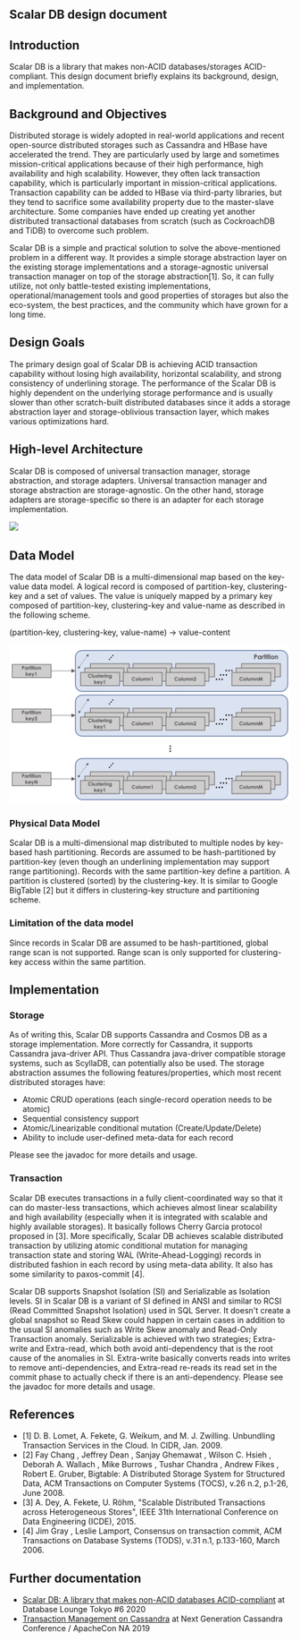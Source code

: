 ## Scalar DB design document

## Introduction

Scalar DB is a library that makes non-ACID databases/storages ACID-compliant.
This design document briefly explains its background, design, and implementation.

## Background and Objectives

Distributed storage is widely adopted in real-world applications and recent open-source distributed storages such as Cassandra and HBase have accelerated the trend. They are particularly used by large and sometimes mission-critical applications because of their high performance, high availability and high scalability. However, they often lack transaction capability, which is particularly important in mission-critical applications. Transaction capability can be added to HBase via third-party libraries, but they tend to sacrifice some availability property due to the master-slave architecture. Some companies have ended up creating yet another distributed transactional databases from scratch (such as CockroachDB and TiDB) to overcome such problem.

Scalar DB is a simple and practical solution to solve the above-mentioned problem in a different way. It provides a simple storage abstraction layer on the existing storage implementations and a storage-agnostic universal transaction manager on top of the storage abstraction[1]. So, it can fully utilize, not only battle-tested existing implementations, operational/management tools and good properties of storages but also the eco-system, the best practices, and the community which have grown for a long time.

## Design Goals

The primary design goal of Scalar DB is achieving ACID transaction capability without losing high availability, horizontal scalability, and strong consistency of underlining storage. The performance of the Scalar DB is highly dependent on the underlying storage performance and is usually slower than other scratch-built distributed databases since it adds a storage abstraction layer and storage-oblivious transaction layer, which makes various optimizations hard.

## High-level Architecture

Scalar DB is composed of universal transaction manager, storage abstraction, and storage adapters. Universal transaction manager and storage abstraction are storage-agnostic. On the other hand, storage adapters are storage-specific so there is an adapter for each storage implementation.

![](images/software_stack.png)

## Data Model

The data model of Scalar DB is a multi-dimensional map based on the key-value data model. A logical record is composed of partition-key, clustering-key and a set of values. The value is uniquely mapped by a primary key composed of partition-key, clustering-key and value-name as described in the following scheme.

(partition-key, clustering-key, value-name) -> value-content

![](images/data_model.png)

### Physical Data Model

Scalar DB is a multi-dimensional map distributed to multiple nodes by key-based hash partitioning.
Records are assumed to be hash-partitioned by partition-key (even though an underlining implementation may support range partitioning).
Records with the same partition-key define a partition. A partition is clustered (sorted) by the clustering-key.
It is similar to Google BigTable [2] but it differs in clustering-key structure and partitioning scheme.

### Limitation of the data model

Since records in Scalar DB are assumed to be hash-partitioned, global range scan is not supported.
Range scan is only supported for clustering-key access within the same partition.

## Implementation

### Storage

As of writing this, Scalar DB supports Cassandra and Cosmos DB as a storage implementation. More correctly for Cassandra, it supports Cassandra java-driver API. Thus Cassandra java-driver compatible storage systems, such as ScyllaDB, can potentially also be used. The storage abstraction assumes the following features/properties, which most recent distributed storages have:

- Atomic CRUD operations (each single-record operation needs to be atomic)
- Sequential consistency support
- Atomic/Linearizable conditional mutation (Create/Update/Delete)
- Ability to include user-defined meta-data for each record

Please see the javadoc for more details and usage.

### Transaction

Scalar DB executes transactions in a fully client-coordinated way so that it can do master-less transactions, which achieves almost linear scalability and high availability (especially when it is integrated with scalable and highly available storages).
It basically follows Cherry Garcia protocol proposed in [3]. More specifically, Scalar DB achieves scalable distributed transaction by utilizing atomic conditional mutation for managing transaction state and storing WAL (Write-Ahead-Logging) records in distributed fashion in each record by using meta-data ability.
It also has some similarity to paxos-commit [4].

Scalar DB supports Snapshot Isolation (SI) and Serializable as Isolation levels.
SI in Scalar DB is a variant of SI defined in ANSI and similar to RCSI (Read Committed Snapshot Isolation) used in SQL Server. It doesn't create a global snapshot so Read Skew could happen in certain cases in addition to the usual SI anomalies such as Write Skew anomaly and Read-Only Transaction anomaly. Serializable is achieved with two strategies; Extra-write and Extra-read, which both avoid anti-dependency that is the root cause of the anomalies in SI. Extra-write basically converts reads into writes to remove anti-dependencies, and Extra-read re-reads its read set in the commit phase to actually check if there is an anti-dependency.
Please see the javadoc for more details and usage.

## References

- [1] D. B. Lomet, A. Fekete, G. Weikum, and M. J. Zwilling.  Unbundling Transaction Services in the Cloud. In CIDR, Jan. 2009.
- [2] Fay Chang , Jeffrey Dean , Sanjay Ghemawat , Wilson C. Hsieh , Deborah A. Wallach , Mike Burrows , Tushar Chandra , Andrew Fikes , Robert E. Gruber, Bigtable: A Distributed Storage System for Structured Data, ACM Transactions on Computer Systems (TOCS), v.26 n.2, p.1-26, June 2008.
- [3] A. Dey, A. Fekete, U. Röhm, "Scalable Distributed Transactions across Heterogeneous Stores", IEEE 31th International Conference on Data Engineering (ICDE), 2015.
- [4] Jim Gray , Leslie Lamport, Consensus on transaction commit, ACM Transactions on Database Systems (TODS), v.31 n.1, p.133-160, March 2006.


## Further documentation

- [Scalar DB: A library that makes non-ACID databases ACID-compliant](https://www.slideshare.net/scalar-inc/scalar-db-a-library-that-makes-nonacid-databases-acidcompliant) at Database Lounge Tokyo #6 2020
- [Transaction Management on Cassandra](https://www.slideshare.net/scalar-inc/transaction-management-on-cassandra) at Next Generation Cassandra Conference / ApacheCon NA 2019
